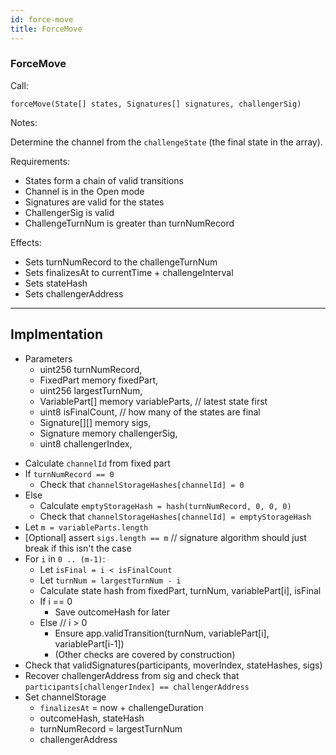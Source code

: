 ```yaml
---
id: force-move
title: ForceMove
---
```


### ForceMove

Call:

`forceMove(State[] states, Signatures[] signatures, challengerSig)`

Notes:

Determine the channel from the `challengeState` (the final state in the array).

Requirements:

- States form a chain of valid transitions
- Channel is in the Open mode
- Signatures are valid for the states
- ChallengerSig is valid
- ChallengeTurnNum is greater than turnNumRecord

Effects:

- Sets turnNumRecord to the challengeTurnNum
- Sets finalizesAt to currentTime + challengeInterval
- Sets stateHash
- Sets challengerAddress

---

## Implmentation

- Parameters
  - uint256 turnNumRecord,
  - FixedPart memory fixedPart,
  - uint256 largestTurnNum,
  - VariablePart[] memory variableParts, // latest state first
  - uint8 isFinalCount, // how many of the states are final
  - Signature[][] memory sigs,
  - Signature memory challengerSig,
  - uint8 challengerIndex,

* Calculate `channelId` from fixed part
* If `turnNumRecord == 0`
  - Check that `channelStorageHashes[channelId] = 0`
* Else
  - Calculate `emptyStorageHash = hash(turnNumRecord, 0, 0, 0)`
  - Check that `channelStorageHashes[channelId] = emptyStorageHash`
* Let `m = variableParts.length`
* [Optional] assert `sigs.length == m` // signature algorithm should just break if this isn't the case
* For `i` in `0 .. (m-1)`:
  - Let `isFinal = i < isFinalCount`
  - Let `turnNum = largestTurnNum - i`
  - Calculate state hash from fixedPart, turnNum, variablePart[i], isFinal
  - If i == 0
    - Save outcomeHash for later
  - Else // i > 0
    - Ensure app.validTransition(turnNum, variablePart[i], variablePart[i-1])
    - (Other checks are covered by construction)
* Check that validSignatures(participants, moverIndex, stateHashes, sigs)
* Recover challengerAddress from sig and check that `participants[challengerIndex] == challengerAddress`
* Set channelStorage
  - `finalizesAt` = now + challengeDuration
  - outcomeHash, stateHash
  - turnNumRecord = largestTurnNum
  - challengerAddress
